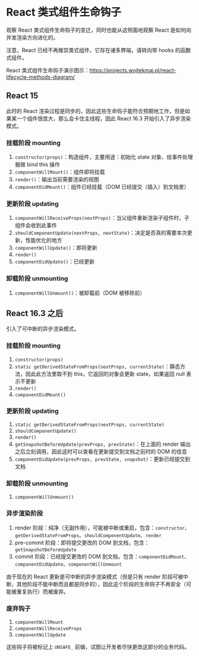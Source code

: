 # React 类式组件生命钩子

观察 React 类式组件生命钩子的变迁，同时也能从这侧面地观察 React 是如何向并发渲染方向进化的。

注意，React 已经不再推崇类式组件，它存在诸多弊端，请转向带 hooks 的函数式组件。

React 类式组件生命钩子演示图示：<https://projects.wojtekmaj.pl/react-lifecycle-methods-diagram/>

## React 15

此时的 React 渲染过程是同步的，因此这些生命钩子能符合预期地工作，但是如果某一个组件很庞大，那么会卡住主线程，因此 React 16.3 开始引入了异步渲染模式。

### 挂载阶段 mounting

1. `constructor(props)`：构造组件，主要用途：初始化 state 对象、给事件处理器做 bind this 操作
2. `componentWillMount()`：组件即将挂载
3. `render()`：输出当前需要渲染的视图
4. `componentDidMount()`：组件已经挂载（DOM 已经提交（插入）到文档里）

### 更新阶段 updating

1. `componentWillReceiveProps(nextProps)`：当父组件重新渲染子组件时，子组件会收到此事件
2. `shouldComponentUpdate(nextProps, nextState)`：决定是否真的需要本次更新，性能优化的地方
3. `componentWillUpdate()`：即将更新
4. `render()`
5. `componentDidUpdate()`：已经更新

### 卸载阶段 unmounting

1. `componentWillUnmount()`：被卸载前（DOM 被移除前）

## React 16.3 之后

引入了可中断的异步渲染模式。

### 挂载阶段 mounting

1. `constructor(props)`
2. `static getDerivedStateFromProps(nextProps, currentState)`：静态方法，因此此方法里取不到 this，它返回的对象会更新 state，如果返回 null 表示不更新
3. `render()`
4. `componentDidMount()`

### 更新阶段 updating

1. `static getDerivedStateFromProps(nextProps, currentState)`
2. `shouldComponentUpdate()`
3. `render()`
4. `getSnapshotBeforeUpdate(prevProps, prevState)`：在上面的 render 输出之后立刻调用，因此这时可以查看在更新提交到文档之前时的 DOM 的信息
5. `componentDidUpdate(prevProps, prevState, snapshot)`：更新已经提交到文档

### 卸载阶段 unmounting

1. `componentWillUnmount()`

### 异步渲染阶段

1. render 阶段：纯净（无副作用），可能被中断或重启，包含：`constructor`、`getDerivedStateFromProps`、`shouldComponentUpdate`、`render`
2. pre-commit 阶段：即将提交更改的 DOM 到文档，包含：`getSnapshotBeforeUpdate`
3. commit 阶段：已经提交更改的 DOM 到文档，包含：`componentDidMount`、`componentDidUpdate`、`componentWillUnmount`

由于现在的 React 更新是可中断的异步渲染模式（但是只有 render 阶段可被中断，其他阶段不能中断而且都是同步的），因此这个阶段的生命钩子不再安全（可能被重复执行）而被废弃。

### 废弃钩子

1. `componentWillMount`
2. `componentWillReceiveProps`
3. `componentWillUpdate`

这些钩子将被标记上 `UNSAFE_` 前缀，试图让开发者尽快更改这部分的业务代码。
